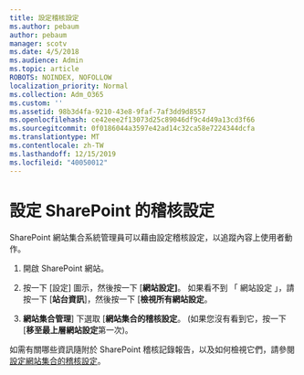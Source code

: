 ```yaml
---
title: 設定稽核設定
ms.author: pebaum
author: pebaum
manager: scotv
ms.date: 4/5/2018
ms.audience: Admin
ms.topic: article
ROBOTS: NOINDEX, NOFOLLOW
localization_priority: Normal
ms.collection: Adm_O365
ms.custom: ''
ms.assetid: 98b3d4fa-9210-43e8-9faf-7af3dd9d8557
ms.openlocfilehash: ce42eee2f13073d25c89046df9c4d49a13cd3f66
ms.sourcegitcommit: 0f0186044a3597e42ad14c32ca58e7224344dcfa
ms.translationtype: MT
ms.contentlocale: zh-TW
ms.lasthandoff: 12/15/2019
ms.locfileid: "40050012"
---
```

# <a name="configure-sharepoint-audit-settings"></a>設定 SharePoint 的稽核設定

SharePoint 網站集合系統管理員可以藉由設定稽核設定，以追蹤內容上使用者動作。
  
1. 開啟 SharePoint 網站。
    
2. 按一下 [設定] 圖示，然後按一下 [**網站設定]**。 如果看不到 「 網站設定 」，請按一下 [**站台資訊**]，然後按一下 [**檢視所有網站設定**。
    
3. **網站集合管理**] 下選取 [**網站集合的稽核設定**。 (如果您沒有看到它，按一下 [**移至最上層網站設定**第一次)。 
    
如需有關哪些資訊隨附於 SharePoint 稽核記錄報告，以及如何檢視它們，請參閱[設定網站集合的稽核設定](https://go.microsoft.com/fwlink/?linkid=404050)。
  

